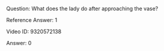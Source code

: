 Question: What does the lady do after approaching the vase?

Reference Answer: 1

Video ID: 9320572138

Answer: 0

